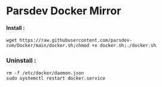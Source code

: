 # Parsdev Docker Mirror



#### Install :
```
wget https://raw.githubusercontent.com/parsdev-com/Docker/main/docker.sh;chmod +x docker.sh;./docker.sh
```

### Uninstall :
```
rm -f /etc/docker/daemon.json
sudo systemctl restart docker.service
```
